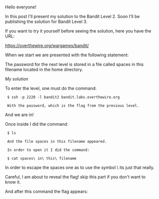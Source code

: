 Hello everyone!

In this post I'll present my solution to the Bandit Level 2. Soon I'll be publishing the solution for Bandit Level 3.



If you want to try it yourself before seeing the solution, here you have the URL:


https://overthewire.org/wargames/bandit/



When we start we are presented with the following statement: 



The password for the next level is stored in a file called spaces in this filename located in the home directory.


*My solution*


To enter the level, one must do the command: 
     

     $ ssh -p 2220 -l bandit2 bandit.labs.overthewire.org

     With the password, which is the flag from the previous level.
    
And we are in!     



Once inside I did the command:
    
     $ ls
    
     And the file spaces in this filename appeared.
    
     In order to open it I did the command:
    
     $ cat spaces\ in\ this\ filename     



In order to escape the spaces one as to use the symbol \ its just that really.


Careful, I am about to reveal the flag! skip this part if you don't want to know it.



And after this command the flag appears:
